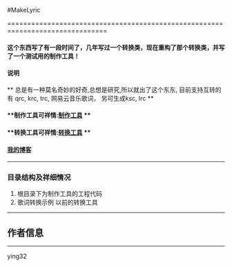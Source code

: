 

#MakeLyric

===============================================================================

#### **这个东西写了有一段时间了，几年写过一个转换类，现在重构了那个转换类，并写了一个测试用的制作工具！**

#### 说明
  ** 总是有一种莫名奇妙的好奇,总想是研究,所以就出了这个东东, 目前支持互转的有 qrc, krc, trc, 网易云音乐歌词， 另可生成ksc, lrc **

#### **制作工具可祥情:[制作工具](http://blog.csdn.net/zyjying520/article/details/46483593) **
#### **转换工具可祥情:[转换工具](http://blog.csdn.net/zyjying520/article/details/46481983) **
#### **[我的博客](http://blog.csdn.net/zyjying520)**
***

### 目录结构及祥细情况
1. 根目录下为制作工具的工程代码   
2. 歌词转换示例  以前的转换工具
 
*** 

## 作者信息
***
ying32